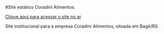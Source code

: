 #Site estático Coradini Alimentos. 

[Clique aqui para acessar o site no ar](vitorregisrr.github.io/coradinialimentos/src)

Site institucional para a empresa Coradini Alimentos, situada em Bagé/RS.